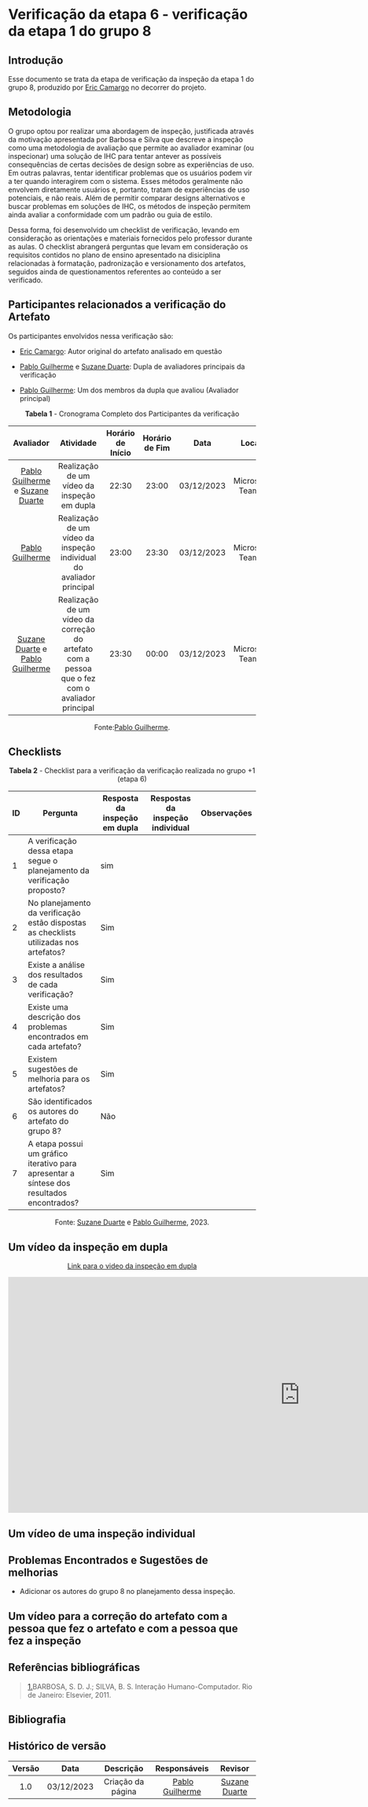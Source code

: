 # **Verificação da etapa 6 - verificação da etapa 1 do grupo 8**

## Introdução

Esse documento se trata da etapa de verificação da inspeção da etapa 1 do grupo 8, produzido por [Eric Camargo](https://github.com/Ericcs10) no decorrer do projeto.

## Metodologia

O grupo optou por realizar uma abordagem de inspeção, justificada através da motivação apresentada por Barbosa e Silva que descreve a inspeção como uma metodologia de avaliação que permite ao avaliador examinar (ou inspecionar) uma solução de IHC para tentar antever as possíveis consequências de certas decisões de design sobre as experiências de uso. Em outras palavras, tentar identificar problemas que os usuários podem vir a ter quando interagirem com o sistema. Esses métodos geralmente não envolvem diretamente usuários e, portanto, tratam de experiências de uso potenciais, e não reais. Além de permitir comparar designs alternativos e buscar problemas em soluções de IHC, os métodos de inspeção permitem ainda avaliar a conformidade com um padrão ou guia de estilo.

Dessa forma, foi desenvolvido um checklist de verificação, levando em consideração as orientações e materiais fornecidos pelo professor durante as aulas. O checklist abrangerá perguntas que levam em consideração os requisitos contidos no plano de ensino apresentado na disiciplina relacionadas à formatação, padronização e versionamento dos artefatos, seguidos ainda de questionamentos referentes ao conteúdo a ser verificado.

## Participantes relacionados a verificação do Artefato

Os participantes envolvidos nessa verificação são:

- [Eric Camargo](https://github.com/Ericcs10): Autor original do artefato analisado em questão

- [Pablo Guilherme](https://github.com/PabloGJBS) e [Suzane Duarte](https://github.com/suzaneduarte): Dupla de avaliadores principais da verificação

- [Pablo Guilherme](https://github.com/PabloGJBS): Um dos membros da dupla que avaliou (Avaliador principal)

<center>

**Tabela 1** - Cronograma Completo dos Participantes da verificação

|                                             Avaliador                                              |                                            Atividade                                            | Horário de Início | Horário de Fim |    Data    |      Local      |
| :------------------------------------------------------------------------------------------------: | :---------------------------------------------------------------------------------------------: | :---------------: | :------------: | :--------: | :-------------: |
| [Pablo Guilherme](https://github.com/PabloGJBS) e [Suzane Duarte](https://github.com/suzaneduarte) |                           Realização de um vídeo da inspeção em dupla                           |       22:30       |     23:00      | 03/12/2023 | Microsoft Teams |
|                          [Pablo Guilherme](https://github.com/PabloGJBS)                           |              Realização de um vídeo da inspeção individual do avaliador principal               |       23:00       |     23:30      | 03/12/2023 | Microsoft Teams |
| [Suzane Duarte](https://github.com/suzaneduarte) e [Pablo Guilherme](https://github.com/PabloGJBS) | Realização de um vídeo da correção do artefato com a pessoa que o fez com o avaliador principal |       23:30       |     00:00      | 03/12/2023 | Microsoft Teams |

Fonte:[Pablo Guilherme](https://github.com/PabloGJBS).

</center>

## Checklists

<center>

**Tabela 2** - Checklist para a verificação da verificação realizada no grupo +1 (etapa 6)

| ID  | Pergunta                                                                                  | Resposta da inspeção em dupla | Respostas da inspeção individual | Observações |
| --- | ----------------------------------------------------------------------------------------- | ----------------------------- | -------------------------------- | ----------- |
| 1   | A verificação dessa etapa segue o planejamento da verificação proposto?                   | sim                           |                                  |             |
| 2   | No planejamento da verificação estão dispostas as checklists utilizadas nos artefatos?    | Sim                           |                                  |             |
| 3   | Existe a análise dos resultados de cada verificação?                                      | Sim                           |                                  |             |
| 4   | Existe uma descrição dos problemas encontrados em cada artefato?                          | Sim                           |                                  |             |
| 5   | Existem sugestões de melhoria para os artefatos?                                          | Sim                           |                                  |             |
| 6   | São identificados os autores do artefato do grupo 8?                                      | Não                           |                                  |             |
| 7   | A etapa possui um gráfico iterativo para apresentar a síntese dos resultados encontrados? | Sim                           |                                  |             |

Fonte: [Suzane Duarte](https://github.com/suzaneduarte) e [Pablo Guilherme](https://github.com/PabloGJBS), 2023.

</center>

## Um vídeo da inspeção em dupla

<center>

[Link para o video da inspeção em dupla](https://youtu.be/JPUp8S9YzEQ)

<iframe width="1185" height="480" src="https://www.youtube.com/embed/JPUp8S9YzEQ" title="Verificação da verificação da etapa 1" frameborder="0" allow="accelerometer; autoplay; clipboard-write; encrypted-media; gyroscope; picture-in-picture; web-share" allowfullscreen></iframe>

</center>

## Um vídeo de uma inspeção individual

## Problemas Encontrados e Sugestões de melhorias

- Adicionar os autores do grupo 8 no planejamento dessa inspeção.

## Um vídeo para a correção do artefato com a pessoa que fez o artefato e com a pessoa que fez a inspeção

## Referências bibliográficas

> <a id="REF1" href="#anchor_1">1.</a>BARBOSA, S. D. J.; SILVA, B. S. Interação Humano-Computador. Rio de Janeiro: Elsevier, 2011.<br>

## Bibliografia

## Histórico de versão

| Versão |    Data    |     Descrição     |                  Responsáveis                   |                     Revisor                      |
| :----: | :--------: | :---------------: | :---------------------------------------------: | :----------------------------------------------: |
|  1.0   | 03/12/2023 | Criação da página |  [Pablo Guilherme](https://github.com/PabloJBS) | [Suzane Duarte](https://github.com/suzaneduarte) |
